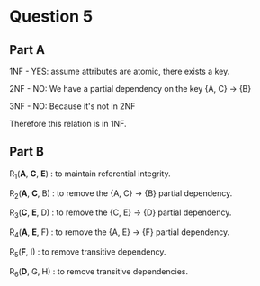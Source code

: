 # Question 5

## Part A

1NF - YES: assume attributes are atomic, there exists a key.

2NF - NO: We have a partial dependency on the key {A, C} -> {B}

3NF - NO: Because it's not in 2NF

Therefore this relation is in 1NF.

## Part B

R<sub>1</sub>(**A**, **C**, **E**) : to maintain referential integrity.

R<sub>2</sub>(**A**, **C**, B) : to remove the {A, C} -> {B} partial dependency.

R<sub>3</sub>(**C**, **E**, D) : to remove the {C, E} -> {D} partial dependency.

R<sub>4</sub>(**A**, **E**, F) : to remove the {A, E} -> {F} partial dependency.

R<sub>5</sub>(**F**, I) : to remove transitive dependency.

R<sub>6</sub>(**D**, G, H) : to remove transitive dependencies.

